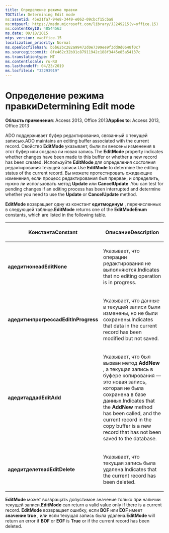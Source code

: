 ```yaml
---
title: Определение режима правки
TOCTitle: Determining Edit mode
ms:assetid: 45e21fa7-94e8-3449-e062-09cbcf15cba8
ms:mtpsurl: https://msdn.microsoft.com/library/JJ249215(v=office.15)
ms:contentKeyID: 48544563
ms.date: 09/18/2015
mtps_version: v=office.15
localization_priority: Normal
ms.openlocfilehash: b5b62bc282a99472d0e7399ee9f3dd9d0648f0c7
ms.sourcegitcommit: 8fe462c32b91c87911942c188f3445e85a54137c
ms.translationtype: MT
ms.contentlocale: ru-RU
ms.lasthandoff: 04/23/2019
ms.locfileid: "32293919"
---
```

# <a name="determining-edit-mode"></a><span data-ttu-id="3753c-102">Определение режима правки</span><span class="sxs-lookup"><span data-stu-id="3753c-102">Determining Edit mode</span></span>


<span data-ttu-id="3753c-103">**Область применения**: Access 2013, Office 2013</span><span class="sxs-lookup"><span data-stu-id="3753c-103">**Applies to**: Access 2013, Office 2013</span></span>

<span data-ttu-id="3753c-104">ADO поддерживает буфер редактирования, связанный с текущей записью.</span><span class="sxs-lookup"><span data-stu-id="3753c-104">ADO maintains an editing buffer associated with the current record.</span></span> <span data-ttu-id="3753c-105">Свойство **EditMode** указывает, были ли внесены изменения в этот буфер или создана ли новая запись.</span><span class="sxs-lookup"><span data-stu-id="3753c-105">The **EditMode** property indicates whether changes have been made to this buffer or whether a new record has been created.</span></span> <span data-ttu-id="3753c-106">Используйте **EditMode** для определения состояния редактирования текущей записи.</span><span class="sxs-lookup"><span data-stu-id="3753c-106">Use **EditMode** to determine the editing status of the current record.</span></span> <span data-ttu-id="3753c-107">Вы можете протестировать ожидающие изменения, если процесс редактирования был прерван, и определить, нужно ли использовать метод **Update** или **CancelUpdate** .</span><span class="sxs-lookup"><span data-stu-id="3753c-107">You can test for pending changes if an editing process has been interrupted and determine whether you need to use the **Update** or **CancelUpdate** method.</span></span>

<span data-ttu-id="3753c-108">**EditMode** возвращает одну из констант **едитмодинум** , перечисленных в следующей таблице.</span><span class="sxs-lookup"><span data-stu-id="3753c-108">**EditMode** returns one of the **EditModeEnum** constants, which are listed in the following table.</span></span>

<table>
<colgroup>
<col style="width: 50%" />
<col style="width: 50%" />
</colgroup>
<thead>
<tr class="header">
<th><p><span data-ttu-id="3753c-109">Константа</span><span class="sxs-lookup"><span data-stu-id="3753c-109">Constant</span></span></p></th>
<th><p><span data-ttu-id="3753c-110">Описание</span><span class="sxs-lookup"><span data-stu-id="3753c-110">Description</span></span></p></th>
</tr>
</thead>
<tbody>
<tr class="odd">
<td><p><span data-ttu-id="3753c-111"><strong>адедитноне</strong></span><span class="sxs-lookup"><span data-stu-id="3753c-111"><strong>adEditNone</strong></span></span></p></td>
<td><p><span data-ttu-id="3753c-112">Указывает, что операции редактирования не выполняются.</span><span class="sxs-lookup"><span data-stu-id="3753c-112">Indicates that no editing operation is in progress.</span></span></p></td>
</tr>
<tr class="even">
<td><p><span data-ttu-id="3753c-113"><strong>адедитинпрогресс</strong></span><span class="sxs-lookup"><span data-stu-id="3753c-113"><strong>adEditInProgress</strong></span></span></p></td>
<td><p><span data-ttu-id="3753c-114">Указывает, что данные в текущей записи были изменены, но не были сохранены.</span><span class="sxs-lookup"><span data-stu-id="3753c-114">Indicates that data in the current record has been modified but not saved.</span></span></p></td>
</tr>
<tr class="odd">
<td><p><span data-ttu-id="3753c-115"><strong>адедитадд</strong></span><span class="sxs-lookup"><span data-stu-id="3753c-115"><strong>adEditAdd</strong></span></span></p></td>
<td><p><span data-ttu-id="3753c-116">Указывает, что был вызван метод <strong>AddNew</strong> , а текущая запись в буфере копирования — это новая запись, которая не была сохранена в базе данных.</span><span class="sxs-lookup"><span data-stu-id="3753c-116">Indicates that the <strong>AddNew</strong> method has been called, and the current record in the copy buffer is a new record that has not been saved to the database.</span></span></p></td>
</tr>
<tr class="even">
<td><p><span data-ttu-id="3753c-117"><strong>адедитделете</strong></span><span class="sxs-lookup"><span data-stu-id="3753c-117"><strong>adEditDelete</strong></span></span></p></td>
<td><p><span data-ttu-id="3753c-118">Указывает, что текущая запись была удалена.</span><span class="sxs-lookup"><span data-stu-id="3753c-118">Indicates that the current record has been deleted.</span></span></p></td>
</tr>
</tbody>
</table>


<span data-ttu-id="3753c-119">**EditMode** может возвращать допустимое значение только при наличии текущей записи.</span><span class="sxs-lookup"><span data-stu-id="3753c-119">**EditMode** can return a valid value only if there is a current record.</span></span> <span data-ttu-id="3753c-120">**EditMode** возвращает ошибку, если **BOF** или **EOF** имеет **значение true** , или если текущая запись была удалена.</span><span class="sxs-lookup"><span data-stu-id="3753c-120">**EditMode** will return an error if **BOF** or **EOF** is **True** or if the current record has been deleted.</span></span>

